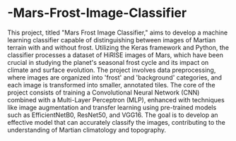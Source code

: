 # -Mars-Frost-Image-Classifier

This project, titled "Mars Frost Image Classifier," aims to develop a machine learning classifier capable of distinguishing between images of Martian terrain with and without frost. Utilizing the Keras framework and Python, the classifier processes a dataset of HiRISE images of Mars, which have been crucial in studying the planet's seasonal frost cycle and its impact on climate and surface evolution. The project involves data preprocessing, where images are organized into 'frost' and 'background' categories, and each image is transformed into smaller, annotated tiles. The core of the project consists of training a Convolutional Neural Network (CNN) combined with a Multi-Layer Perceptron (MLP), enhanced with techniques like image augmentation and transfer learning using pre-trained models such as EfficientNetB0, ResNet50, and VGG16. The goal is to develop an effective model that can accurately classify the images, contributing to the understanding of Martian climatology and topography.
